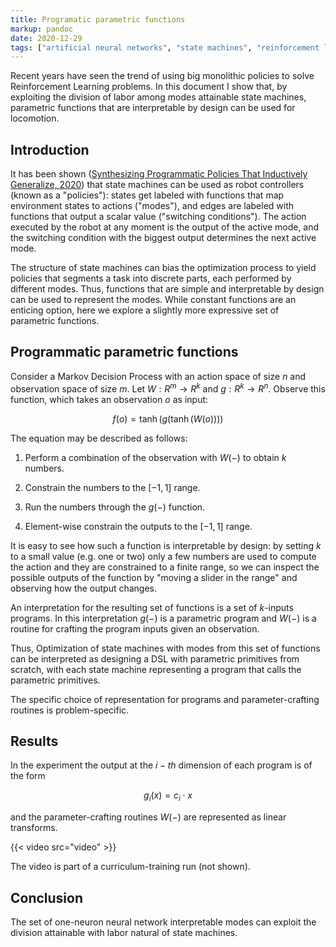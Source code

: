 ```yaml
---
title: Programatic parametric functions
markup: pandoc
date: 2020-12-29
tags: ["artificial neural networks", "state machines", "reinforcement learning"]
---
```


Recent years have seen the trend of using big monolithic policies to solve
Reinforcement Learning problems. In this document I show that, by exploiting
the division of labor among modes attainable state machines, parametric
functions that are interpretable by design can be used for locomotion.

## Introduction

It has been shown ([Synthesizing Programmatic Policies That Inductively
Generalize, 2020](https://openreview.net/forum?id=S1l8oANFDH)) that state
machines can be used as robot controllers (known as a "policies"): states get
labeled with functions that map environment states to actions ("modes"), and
edges are labeled with functions that output a scalar value ("switching
conditions"). The action executed by the robot at any moment is the output of
the active mode, and the switching condition with the biggest output determines
the next active mode.

The structure of state machines can bias the optimization process to yield
policies that segments a task into discrete parts, each performed by different
modes. Thus, functions that are simple and interpretable by design can be used
to represent the modes. While constant functions are an enticing option,
here we explore a slightly more expressive set of parametric functions.

## Programmatic parametric functions

Consider a Markov Decision Process with an action space of size $n$ and
observation space of size $m$. Let $W: R^m \to R^k$ and
$g: R^k \to R^n$. Observe this function, which takes an observation $o$ as input:

$$f(o) = \operatorname{tanh}(g(\operatorname{tanh}(W(o))))$$

The equation may be described as follows:

1. Perform a combination of the observation with $W(-)$ to obtain $k$ numbers.

2. Constrain the numbers to the $[-1, 1]$ range. 

3. Run the numbers through the $g(-)$ function.

4. Element-wise constrain the outputs to the $[-1, 1]$ range.

It is easy to see how such a function is interpretable by design: by setting
$k$ to a small value (e.g. one or two) only a few numbers are used to compute
the action and they are constrained to a finite range, so we can inspect the
possible outputs of the function by "moving a slider in the range" and
observing how the output changes.

An interpretation for the resulting set of functions is a set of $k$-inputs
programs. In this interpretation $g(-)$ is a parametric program and $W(-)$ is
a routine for crafting the program inputs given an observation.

Thus, Optimization of state machines with modes from this set of functions can
be interpreted as designing a DSL with parametric primitives from scratch, with
each state machine representing a program that calls the parametric primitives.

The specific choice of representation for programs and parameter-crafting
routines is problem-specific.

## Results

In the experiment the output at the $i-th$ dimension of each program is of the
form

$$g_i(x) = c_i \cdot x$$

and the parameter-crafting routines $W(-)$ are represented as linear
transforms.

{{< video src="video" >}}

The video is part of a curriculum-training run (not shown).

## Conclusion

The set of one-neuron neural network interpretable modes can exploit the
division attainable with labor natural of state machines.
